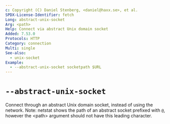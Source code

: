 ```yaml
---
c: Copyright (C) Daniel Stenberg, <daniel@haxx.se>, et al.
SPDX-License-Identifier: fetch
Long: abstract-unix-socket
Arg: <path>
Help: Connect via abstract Unix domain socket
Added: 7.53.0
Protocols: HTTP
Category: connection
Multi: single
See-also:
  - unix-socket
Example:
  - --abstract-unix-socket socketpath $URL
---
```


# `--abstract-unix-socket`

Connect through an abstract Unix domain socket, instead of using the network.
Note: netstat shows the path of an abstract socket prefixed with `@`, however
the \<path\> argument should not have this leading character.
